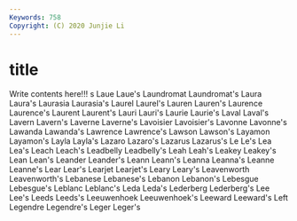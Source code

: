 ```yaml
---
Keywords: 758
Copyright: (C) 2020 Junjie Li
---
```


# title

Write contents here!!!
s 
Laue 
Laue's 
Laundromat 
Laundromat's 
Laura 
Laura's 
Laurasia 
Laurasia's
Laurel 
Laurel's 
Lauren 
Lauren's 
Laurence 
Laurence's 
Laurent 
Laurent's 
Lauri 
Lauri's
Laurie 
Laurie's 
Laval 
Laval's 
Lavern 
Lavern's 
Laverne 
Laverne's 
Lavoisier 
Lavoisier's
Lavonne 
Lavonne's 
Lawanda 
Lawanda's 
Lawrence 
Lawrence's 
Lawson 
Lawson's 
Layamon 
Layamon's
Layla 
Layla's 
Lazaro 
Lazaro's 
Lazarus 
Lazarus's 
Le 
Le's 
Lea 
Lea's
Leach 
Leach's 
Leadbelly 
Leadbelly's 
Leah 
Leah's 
Leakey 
Leakey's 
Lean 
Lean's
Leander 
Leander's 
Leann 
Leann's 
Leanna 
Leanna's 
Leanne 
Leanne's 
Lear 
Lear's
Learjet 
Learjet's 
Leary 
Leary's 
Leavenworth 
Leavenworth's 
Lebanese 
Lebanese's 
Lebanon 
Lebanon's
Lebesgue 
Lebesgue's 
Leblanc 
Leblanc's 
Leda 
Leda's 
Lederberg 
Lederberg's 
Lee 
Lee's
Leeds 
Leeds's 
Leeuwenhoek 
Leeuwenhoek's 
Leeward 
Leeward's 
Left 
Legendre 
Legendre's 
Leger
Leger's 
